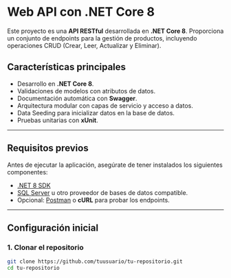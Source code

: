 # Web API con .NET Core 8

Este proyecto es una **API RESTful** desarrollada en **.NET Core 8**. Proporciona un conjunto de endpoints para la gestión de productos, incluyendo operaciones CRUD (Crear, Leer, Actualizar y Eliminar).

## Características principales

- Desarrollo en **.NET Core 8**.
- Validaciones de modelos con atributos de datos.
- Documentación automática con **Swagger**.
- Arquitectura modular con capas de servicio y acceso a datos.
- Data Seeding para inicializar datos en la base de datos.
- Pruebas unitarias con **xUnit**.

---

## Requisitos previos

Antes de ejecutar la aplicación, asegúrate de tener instalados los siguientes componentes:

- [.NET 8 SDK](https://dotnet.microsoft.com/download/dotnet/8.0)
- [SQL Server](https://www.microsoft.com/sql-server) u otro proveedor de bases de datos compatible.
- Opcional: [Postman](https://www.postman.com/) o **cURL** para probar los endpoints.

---

## Configuración inicial

### 1. Clonar el repositorio
```bash
git clone https://github.com/tuusuario/tu-repositorio.git
cd tu-repositorio
